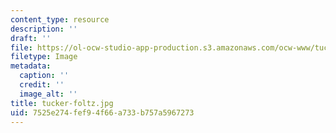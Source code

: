 ```yaml
---
content_type: resource
description: ''
draft: ''
file: https://ol-ocw-studio-app-production.s3.amazonaws.com/ocw-www/tucker-foltz.jpg
filetype: Image
metadata:
  caption: ''
  credit: ''
  image_alt: ''
title: tucker-foltz.jpg
uid: 7525e274-fef9-4f66-a733-b757a5967273
---
```

